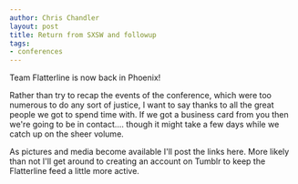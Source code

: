 ```yaml
--- 
author: Chris Chandler
layout: post
title: Return from SXSW and followup
tags: 
- conferences
---
```


Team Flatterline is now back in Phoenix!

Rather than try to recap the events of the conference, which were too numerous to do any sort of justice, I want to say thanks to all the great people we got to spend time with. If we got a business card from you then we're going to be in contact.... though it might take a few days while we catch up on the sheer volume.

As pictures and media become available I'll post the links here. More likely than not I'll get around to creating an account on Tumblr to keep the Flatterline feed a little more active.
